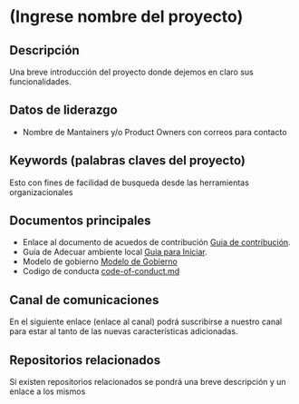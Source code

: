 # (Ingrese nombre del proyecto)

## Descripción
Una breve introducción del proyecto donde dejemos en claro sus funcionalidades.

## Datos de liderazgo
* Nombre de Mantainers y/o Product Owners con correos para contacto

## Keywords (palabras claves del proyecto)
Esto con fines de facilidad de busqueda desde las herramientas organizacionales

## Documentos principales

* Enlace al documento de acuedos de contribución [Guia de contribución](CONTRIBUTING.md). 
* Guía de Adecuar ambiente local [Guia para Iniciar](GETTINGSTARTED.md).
* Modelo de gobierno [Modelo de Gobierno](GOVERNANCE.md)
* Codigo de conducta [code-of-conduct.md](CODE-OF-CONDUCT.md)

## Canal de comunicaciones
En el siguiente enlace (enlace al canal) podrá suscribirse a nuestro canal para estar al tanto de las nuevas características adicionadas.
## Repositorios relacionados
Si existen repositorios relacionados se pondrá una breve descripción y un enlace a los mismos